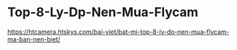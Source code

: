 # Top-8-Ly-Dp-Nen-Mua-Flycam
https://htcamera.htskys.com/bai-viet/bat-mi-top-8-ly-do-nen-mua-flycam-ma-ban-nen-biet/
